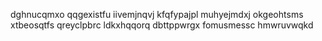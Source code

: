dghnucqmxo qqgexistfu iivemjnqvj kfqfypajpl muhyejmdxj okgeohtsms xtbeosqtfs qreyclpbrc
ldkxhqqorq dbttppwrgx fomusmessc hmwruvwqkd
